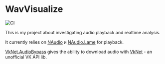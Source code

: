 # WavVisualize
![CI](https://github.com/sampletext32/WavVisualize/workflows/CI/badge.svg?branch=master)

This is my project about investigating audio playback and realtime analysis.

It currently relies on [NAudio](https://github.com/naudio/NAudio) и [NAudio.Lame](https://github.com/Corey-M/NAudio.Lame) for playback.

[VkNet.AudioBypass](https://github.com/shelln1ght/VkNet.AudioBypass) gives the ability to download audio with [VkNet](https://github.com/vknet/vk) - an unofficial VK API lib.
